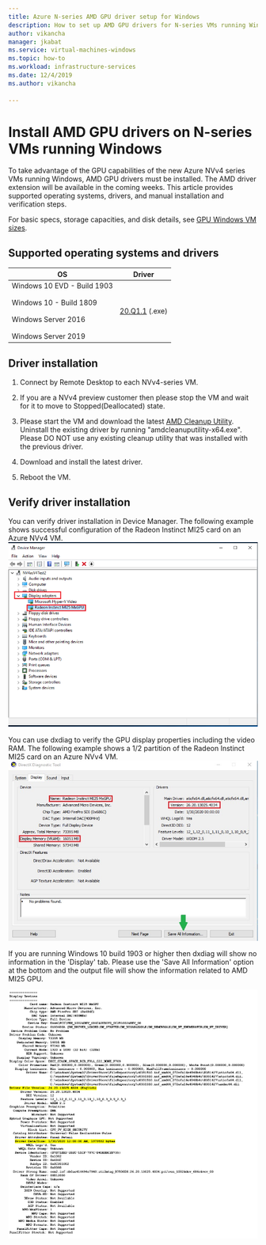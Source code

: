 ```yaml
---
title: Azure N-series AMD GPU driver setup for Windows 
description: How to set up AMD GPU drivers for N-series VMs running Windows Server or Windows in Azure
author: vikancha
manager: jkabat
ms.service: virtual-machines-windows
ms.topic: how-to
ms.workload: infrastructure-services
ms.date: 12/4/2019
ms.author: vikancha

---
```


# Install AMD GPU drivers on N-series VMs running Windows

To take advantage of the GPU capabilities of the new Azure NVv4 series VMs running Windows, AMD GPU drivers must be installed. The AMD driver extension will be available in the coming weeks. This article provides supported operating systems, drivers, and manual installation and verification steps.

For basic specs, storage capacities, and disk details, see [GPU Windows VM sizes](sizes-gpu.md?toc=%2fazure%2fvirtual-machines%2fwindows%2ftoc.json).



## Supported operating systems and drivers

| OS | Driver |
| -------- |------------- |
| Windows 10 EVD - Build 1903 <br/><br/>Windows 10 - Build 1809<br/><br/>Windows Server 2016<br/><br/>Windows Server 2019 | [20.Q1.1](https://download.microsoft.com/download/3/8/9/3893407b-e8aa-4079-8592-735d7dd1c19a/Radeon-Pro-Software-for-Enterprise-GA.exe) (.exe) |


## Driver installation

1. Connect by Remote Desktop to each NVv4-series VM.

2. If you are a NVv4 preview customer then please stop the VM and wait for it to move to Stopped(Deallocated) state.

3. Please start the VM and download the latest [AMD Cleanup Utility](https://download.microsoft.com/download/4/f/1/4f19b714-9304-410f-9c64-826404e07857/AMDCleanupUtilityni.exe). Uninstall the existing driver by running "amdcleanuputility-x64.exe". Please DO NOT use any existing cleanup utility that was installed with the previous driver.  

4. Download and install the latest driver.

5. Reboot the VM.

## Verify driver installation

You can verify driver installation in Device Manager. The following example shows successful configuration of the Radeon Instinct MI25 card on an Azure NVv4 VM.
<br />
![GPU driver properties](./media/n-series-amd-driver-setup/device-manager.png)

You can use dxdiag to verify the GPU display properties including the video RAM. The following example shows a 1/2 partition of the Radeon Instinct MI25 card on an Azure NVv4 VM.
<br />
![GPU driver properties](./media/n-series-amd-driver-setup/dxdiag-output.png)

If you are running Windows 10 build 1903 or higher then dxdiag will show no information in the 'Display' tab. Please use the 'Save All Information' option at the bottom and the output file will show the information related to AMD MI25 GPU.

![GPU driver properties](./media/n-series-amd-driver-setup/dxdiag-details.png)


